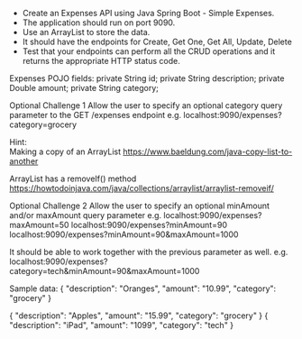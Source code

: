 - Create an Expenses API using Java Spring Boot - Simple Expenses.
- The application should run on port 9090.
- Use an ArrayList to store the data.
- It should have the endpoints for Create, Get One, Get All, Update, Delete
- Test that your endpoints can perform all the CRUD operations and it returns the appropriate HTTP status code.

Expenses POJO fields:
private String id;
private String description;
private Double amount;
private String category;

Optional Challenge 1
Allow the user to specify an optional category query parameter to the GET /expenses endpoint
e.g. localhost:9090/expenses?category=grocery

Hint:  
Making a copy of an ArrayList
https://www.baeldung.com/java-copy-list-to-another

ArrayList has a removeIf() method
https://howtodoinjava.com/java/collections/arraylist/arraylist-removeif/

Optional Challenge 2
Allow the user to specify an optional minAmount and/or maxAmount query parameter
e.g.
localhost:9090/expenses?maxAmount=50
localhost:9090/expenses?minAmount=90
localhost:9090/expenses?minAmount=90&maxAmount=1000

It should be able to work together with the previous parameter as well.
e.g. localhost:9090/expenses?category=tech&minAmount=90&maxAmount=1000

Sample data:
{
"description": "Oranges",
"amount": "10.99",
"category": "grocery"
}

{
"description": "Apples",
"amount": "15.99",
"category": "grocery"
}
{
"description": "iPad",
"amount": "1099",
"category": "tech"
}
